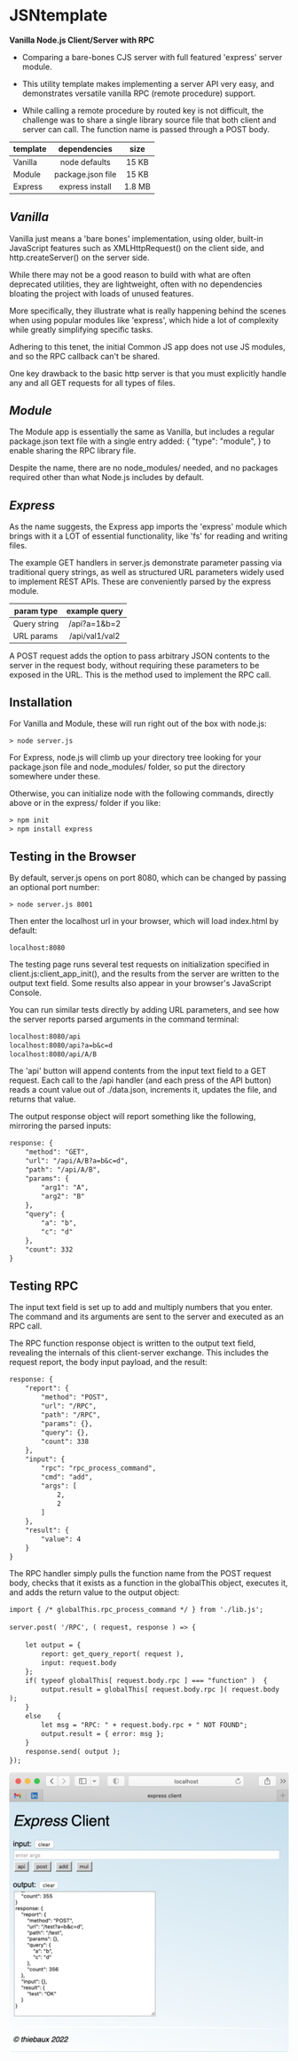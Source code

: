 # JSNtemplate

 **Vanilla Node.js Client/Server with RPC**

* Comparing a bare-bones CJS server with full featured 'express' server module.

* This utility template makes implementing a server API very easy, and demonstrates versatile vanilla RPC (remote procedure) support.

* While calling a remote procedure by routed key is not difficult, the challenge was to share a single library source file that both client and server can call. The function name is passed through a POST body.

| template      | dependencies | size
| ------------- |:-------------:|:-------------:|
| Vanilla       | node defaults | 15 KB |
| Module        | package.json file | 15 KB |
| Express       | express install | 1.8 MB |


## *Vanilla*

Vanilla just means a 'bare bones' implementation, using older, built-in JavaScript features such as XMLHttpRequest() on the client side, and http.createServer() on the server side.

While there may not be a good reason to build with what are often deprecated utilities, they are lightweight, often with no dependencies bloating the project with loads of unused features.

More specifically, they illustrate what is really happening behind the scenes when using popular modules like 'express', which hide a lot of complexity while greatly simplifying specific tasks.

Adhering to this tenet, the initial Common JS app does not use JS modules, and so the RPC callback can't be shared.

One key drawback to the basic http server is that you must explicitly handle any and all GET requests for all types of files.

## *Module*

The Module app is essentially the same as Vanilla, but includes a regular package.json text file with a single entry added: { "type": "module", } to enable sharing the RPC library file.

Despite the name, there are no node_modules/ needed, and no packages required other than what Node.js includes by default.

## *Express*

As the name suggests, the Express app imports the 'express' module which brings with it a LOT of essential functionality, like 'fs' for reading and writing files.

The example GET handlers in server.js demonstrate parameter passing via traditional query strings, as well as structured URL parameters widely used to implement REST APIs. These are conveniently parsed by the express module.

| param type     | example query |
| -------------- |:-------------:|
|  Query string  | /api?a=1&b=2 |
|  URL params    | /api/val1/val2 |

A POST request adds the option to pass arbitrary JSON contents to the server in the request body, without requiring these parameters to be exposed in the URL. This is the method used to implement the RPC call.


## Installation

For Vanilla and Module, these will run right out of the box with node.js:

```
> node server.js
```

For Express, node.js will climb up your directory tree looking for your package.json file and node_modules/ folder, so put the directory somewhere under these.

Otherwise, you can initialize node with the following commands, directly above or in the express/ folder if you like:

```
> npm init
> npm install express
```

## Testing in the Browser

By default, server.js opens on port 8080, which can be changed by passing an optional port number:

```
> node server.js 8001
```

Then enter the localhost url in your browser, which will load index.html by default:

```
localhost:8080
```

The testing page runs several test requests on initialization specified in client.js:client_app_init(), and the results from the server are written to the output text field. Some results also appear in your browser's JavaScript Console.

You can run similar tests directly by adding URL parameters, and see how the server reports parsed arguments in the command terminal:

```
localhost:8080/api
localhost:8080/api?a=b&c=d
localhost:8080/api/A/B
```

The 'api' button will append contents from the input text field to a GET request. Each call to the /api handler (and each press of the API button) reads a count value out of ./data.json, increments it, updates the file, and returns that value.

The output response object will report something like the following, mirroring the parsed inputs:

```
response: {
    "method": "GET",
    "url": "/api/A/B?a=b&c=d",
    "path": "/api/A/B",
    "params": {
        "arg1": "A",
        "arg2": "B"
    },
    "query": {
        "a": "b",
        "c": "d"
    },
    "count": 332
}
```

## Testing RPC

The input text field is set up to add and multiply numbers that you enter. The command and its arguments are sent to the server and executed as an RPC call.

The RPC function response object is written to the output text field, revealing the internals of this client-server exchange. This includes the request report, the body input payload, and the result:

```
response: {
    "report": {
        "method": "POST",
        "url": "/RPC",
        "path": "/RPC",
        "params": {},
        "query": {},
        "count": 338
    },
    "input": {
        "rpc": "rpc_process_command",
        "cmd": "add",
        "args": [
            2,
            2
        ]
    },
    "result": {
        "value": 4
    }
}
```

The RPC handler simply pulls the function name from the POST request body, checks that it exists as a function in the globalThis object, executes it, and adds the return value to the output object:

```
import { /* globalThis.rpc_process_command */ } from './lib.js';

server.post( '/RPC', ( request, response ) => {

    let output = {
        report: get_query_report( request ),
        input: request.body
    };
    if( typeof globalThis[ request.body.rpc ] === "function" )	{
        output.result = globalThis[ request.body.rpc ]( request.body );
    }
    else	{
        let msg = "RPC: " + request.body.rpc + " NOT FOUND";
        output.result = { error: msg };
    }
    response.send( output );
});
```

![This is an image](./images/express_client.png)


